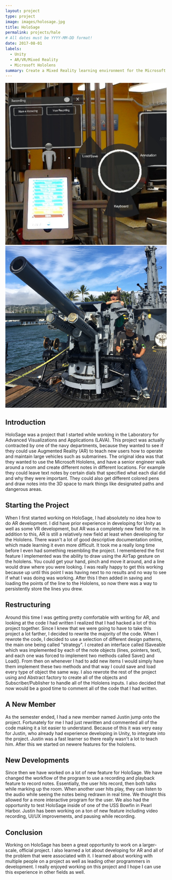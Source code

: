 ```yaml
---
layout: project
type: project
image: images/holosage.jpg
title: HoloSage
permalink: projects/hale
# All dates must be YYYY-MM-DD format!
date: 2017-08-01
labels:
  - Unity
  - AR/VR/Mixed Reality
  - Microsoft Hololens
summary: Create a Mixed Reality learning environment for the Microsoft Hololens to assist the navy in training new recruits.
---
```


<div class="ui stackable two column grid">
  <div class = "ui column">
    <img class = "ui rounded fluid" src = "../images/holosage/1.jpg">
  </div>
  <div class = "ui column">
    <img class = "ui rounded fluid" src = "../images/holosage/2.jpg">
  </div>
</div>

## Introduction

HoloSage was a project that I started while working in the Laboratory for Advanced Visualizations and Applications (LAVA).  This project was actually contracted by one of the navy departments, because they wanted to see if they could use Augmented Reality (AR) to teach new users how to operate and maintain large vehicles such as submarines.  The original idea was that they wanted to use the Microsoft Hololens, and have a senior engineer walk around a room and create different notes in different locations.  For example they could leave text notes by certain dials that specified what each dial did and why they were important.  They could also get different colored pens and draw notes into the 3D space to mark things like designated paths and dangerous areas.

## Starting the Project

When I first started working on HoloSage, I had absolutely no idea how to do AR development.  I did have prior experience in developing for Unity as well as some VR development, but AR was a completely new field for me.  In addition to this, AR is still a relatively new field at least when developing for the Hololens.  There wasn't a lot of good descriptive documentation online, which made learning it even more difficult.  It took me a really long time before I even had something resembling the project.  I remembered the first feature I implemented was the ability to draw using the AirTap gesture on the hololens.  You could get your hand, pinch and move it around, and a line would draw where you were looking.  I was really happy to get this working because up until this point I was having next to no results and no way to see if what I was doing was working.  After this I then added in saving and loading the points of the line to the Hololens, so now there was a way to persistently store the lines you drew.

## Restructuring

Around this time I was getting pretty comfortable with writing for AR, and looking at the code I had written I realized that I had hacked a lot of this project together.  Since I knew that we were going to have to take this project a lot farther, I decided to rewrite the majority of the code.  When I rewrote the code, I decided to use a selection of different design patterns, the main one being called "strategy".  I created an interface called ISaveable which was implemented by each of the note objects (lines, pointers, text), and each one was forced to implement two methods called Save() and Load().  From then on whenever I had to add new items I would simply have them implement these two methods and that way I could save and load every type of object the same way.  I also rewrote the rest of the project using and Abstract factory to create all of the objects and Subscriber/Publisher to handle all of the Hololens inputs.  I also decided that now would be a good time to comment all of the code that I had written.

## A New Member

As the semester ended, I had a new member named Justin jump onto the project. Fortunately for me I had just rewritten and commented all of the code making it a lot easier to understand.  Because of this it was very easy for Justin, who already had experience developing in Unity, to integrate into the project.  Justin was a fast learner so there really wasn't a lot to teach him.  After this we started on newere features for the hololens.

## New Developments

Since then we have worked on a lot of new feature for HoloSage.  We have changed the workflow of the program to use a recording and playback feature to record notes.  Essentially, the user hits record, then both talks while marking up the room.  When another user hits play, they can listen to the audio while seeing the notes being redrawn in real time.  We thought this allowed for a more interactive program for the user.  We also had the opportunity to test HoloSage inside of one of the USS Bowfin in Pearl Harbor.  Justin has been working on a ton of new feature including video recording, UI/UX improvements, and pausing while recording.

## Conclusion

Working on HoloSage has been a great opportunity to work on a larger-scale, official project.  I also learned a lot about developing for AR and all of the problem that were associated with it.  I learned about working with multiple people on a project as well as leading other programmers in development.  I really enjoyed working on this project and I hope I can use this experience in other fields as well.
